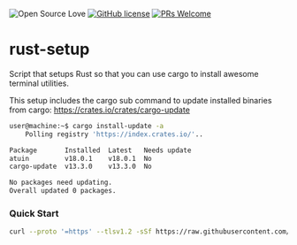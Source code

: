 ![Open Source Love](https://badges.frapsoft.com/os/v2/open-source.svg?v=103) [![GitHub license](https://img.shields.io/badge/licence-GPL--3.0-blue)](LICENSE) [![PRs Welcome](https://img.shields.io/badge/PRs-welcome-green.svg)](.github/CONTRIBUTING.md)
<br>

# rust-setup
Script that setups Rust so that you can use cargo to install awesome terminal utilities.

This setup includes the cargo sub command to update installed binaries from cargo: https://crates.io/crates/cargo-update

```bash
user@machine:~$ cargo install-update -a
    Polling registry 'https://index.crates.io/'..

Package       Installed  Latest   Needs update
atuin         v18.0.1    v18.0.1  No
cargo-update  v13.3.0    v13.3.0  No

No packages need updating.
Overall updated 0 packages.
```

### Quick Start

```bash
curl --proto '=https' --tlsv1.2 -sSf https://raw.githubusercontent.com/linux-terminal-setup/rust-setup/main/setup.sh | bash
```